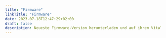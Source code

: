 ```yaml
---
title: "Firmware"
linkTitle: "Firmware"
date: 2023-07-18T12:47:29+02:00
draft: false
description: Neueste Firmware-Version herunterladen und auf ihrem VitalControl-Gerät einspielen.
---
```

